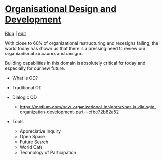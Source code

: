 # [Organisational Design and Development](https://alwinwoo.github.io/)
[Blog](https://alwinwoo.github.io/blog) | [edit](https://github.com/alwinwoo/alwinwoo.github.io/edit/master/pages/org_design_devt.md)

With close to 60% of organizational restructuring and redesigns failing, the world today has shown us that there is a pressing need to review our organizational structures and designs. 

Building capabilities in this domain is absolutely critical for today and especially for our new future.

- What is OD?
- Traditional OD
- Dialogic OD
  - https://medium.com/new-organizational-insights/what-is-dialogic-organization-development-part-i-cfbe72b82a52
  
- Tools
  - Appreciative Inquiry
  - Open Space
  - Future Search
  - World Cafe
  - Technology of Participation
  
  
